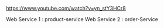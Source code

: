 https://www.youtube.com/watch?v=yn_stY3HCr8

Web Service 1 : product-service
Web Service 2 : order-Service

